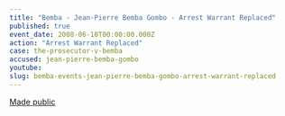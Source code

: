 ```yaml
---
title: "Bemba - Jean-Pierre Bemba Gombo - Arrest Warrant Replaced"
published: true
event_date: 2008-06-10T00:00:00.000Z
action: "Arrest Warrant Replaced"
case: the-prosecutor-v-bemba
accused: jean-pierre-bemba-gombo
youtube:
slug: bemba-events-jean-pierre-bemba-gombo-arrest-warrant-replaced
---
```


[Made public](http://www.icc-cpi.int/iccdocs/doc/doc535163.pdf)

